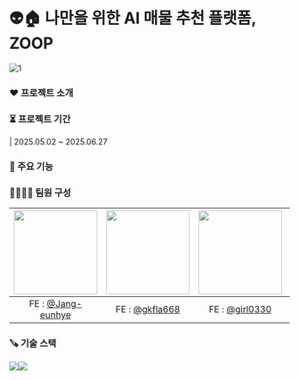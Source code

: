 # 👽🏠 나만을 위한 AI 매물 추천 플랫폼, ZOOP
![1](https://github.com/user-attachments/assets/74fe4800-55e2-4487-8dad-421d757a258b)

### ♥️ 프로젝트 소개

### ⏳ 프로젝트 기간
| 2025.05.02 ~ 2025.06.27

### 🔖 주요 기능

### 👨‍👩‍👧‍👦 팀원 구성
|<img src="https://avatars.githubusercontent.com/u/173143133?v=4,Jang-eunhye,,https://github.com/Jang-eunhye" width="150" height="150"/>|<img src="https://avatars.githubusercontent.com/u/81246338?v=4,gkfla668,임하림,https://github.com/gkfla668" width="150" height="150"/>|<img src="https://avatars.githubusercontent.com/u/150775699?v=4,girl0330,,https://github.com/girl0330" width="150" height="150"/>|<img src="https://avatars.githubusercontent.com/u/94222592?v=4,jiyoon04,,https://github.com/jiyoon04" width="150" height="150"/>
|:-:|:-:|:-:|:-:
|FE : [@Jang-eunhye](https://github.com/Jang-eunhye)|FE : [@gkfla668](https://github.com/gkfla668)|FE : [@girl0330](https://github.com/girl0330)|FE : [@jiyoon04](https://github.com/jiyoon04)

### 🪚 기술 스택
<img src="https://img.shields.io/badge/Next-black?style=for-the-badge&amp;logo=next.js&amp;logoColor=white"/><img src="https://img.shields.io/badge/typescript-%23007ACC.svg?style=for-the-badge&amp;logo=typescript&amp;logoColor=white"/>
